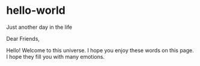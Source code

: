 # hello-world
Just another day in the life 

Dear Friends,

Hello! Welcome to this universe. I hope you enjoy these words on this page. I hope they fill you with many emotions. 
